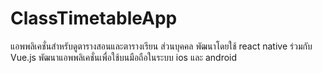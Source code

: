 # ClassTimetableApp
แอพพลิเคชั่นสำหรับดูตารางสอนและตารางเรียน
ส่วนบุคคล พัฒนาโดยใช้ react native ร่วมกับ Vue.js
พัฒนาแอพพลิเคชั่นเพื่อใช้บนมือถือในระบบ ios และ android

